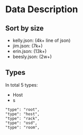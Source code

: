 # Data Description


## Sort by size
- kelly.json:  (4k+ line of json)
- jim.json:    (7k+)
- erin.json:   (13k+)
- beesly.json: (2w+)

## Types
In total 5 types: 
- Host
- s
```
"type": "root",
"type": "host",
"type": "rack",
"type": "osd",
"type": "room",

```